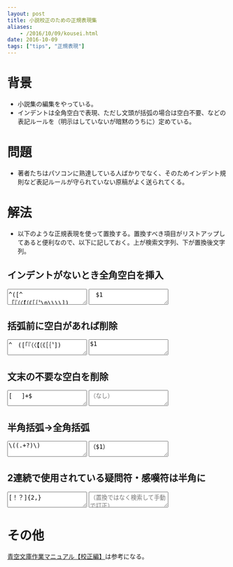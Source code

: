 ```yaml
---
layout: post
title: 小説校正のための正規表現集
aliases:
    - /2016/10/09/kousei.html
date: 2016-10-09
tags: ["tips", "正規表現"]
---
```


# 背景
* 小説集の編集をやっている。
* インデントは全角空白で表現、ただし文頭が括弧の場合は空白不要、などの表記ルールを（明示はしていないが暗黙のうちに）定めている。


# 問題
* 著者たちはパソコンに熟達している人ばかりでなく、そのためインデント規則など表記ルールが守られていない原稿がよく送られてくる。


# 解法
* 以下のような正規表現を使って置換する。置換すべき項目がリストアップしてあると便利なので、以下に記しておく。上が検索文字列、下が置換後文字列。

## インデントがないとき全角空白を挿入
<textarea onclick="this.select();">^([^　「『（〈【〔《［｛〝\n\\\\])</textarea>

<textarea onclick="this.select();">　$1</textarea>


## 括弧前に空白があれば削除
<textarea onclick="this.select();">^　([「『（〈【〔《［｛〝])</textarea>

<textarea onclick="this.select();">$1</textarea>


## 文末の不要な空白を削除
<textarea onclick="this.select();">[ 　]+$</textarea>

<textarea onclick="this.select();" placeholder="（なし）"></textarea>

## 半角括弧→全角括弧
<textarea onclick="this.select();">\((.+?)\)</textarea>

<textarea onclick="this.select();">（$1）</textarea>

## 2連続で使用されている疑問符・感嘆符は半角に
<textarea onclick="this.select();">[！？]{2,}</textarea>

<textarea onclick="this.select();" placeholder="（置換ではなく検索して手動で訂正）"></textarea>



# その他
[青空文庫作業マニュアル【校正編】](http://www.aozora.gr.jp/aozora-manual/index-proofreading.html#proofreading04)は参考になる。

